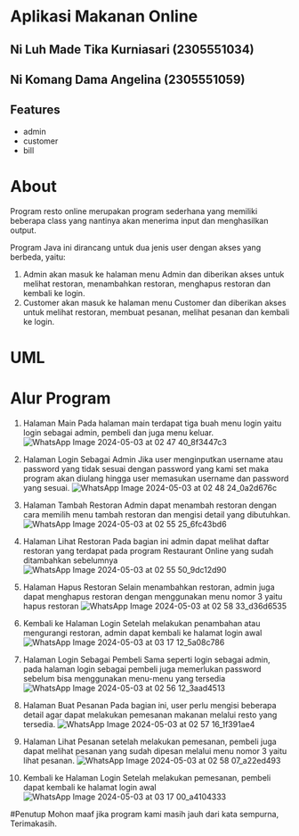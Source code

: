 # Aplikasi Makanan Online

## Ni Luh Made Tika Kurniasari (2305551034)
## Ni Komang Dama Angelina (2305551059)

## Features
- admin
- customer
- bill

# About
Program resto online merupakan program sederhana yang memiliki beberapa class yang nantinya akan menerima input dan menghasilkan output.

Program Java ini dirancang untuk dua jenis user dengan akses yang berbeda, yaitu:
1. Admin akan masuk ke halaman menu Admin dan diberikan akses untuk melihat restoran, menambahkan restoran, menghapus restoran dan kembali ke login.
2. Customer akan masuk ke halaman menu Customer dan diberikan akses untuk melihat restoran, membuat pesanan, melihat pesanan dan kembali ke login.

# UML

# Alur Program
1. Halaman Main
Pada halaman main terdapat tiga buah menu login yaitu login sebagai admin, pembeli dan juga menu keluar.  
![WhatsApp Image 2024-05-03 at 02 47 40_8f3447c3](https://github.com/tikakurnsri/makanan-online-java/assets/147127000/87f0ee60-58f4-4421-bbbf-378bfc746599)

2. Halaman Login Sebagai Admin
Jika user menginputkan username atau password yang tidak sesuai dengan password yang kami set maka program akan diulang hingga user memasukan username dan password yang sesuai.
![WhatsApp Image 2024-05-03 at 02 48 24_0a2d676c](https://github.com/tikakurnsri/makanan-online-java/assets/147127000/7ef412aa-e265-40d2-9f9a-18186c0a4e91)

3. Halaman Tambah Restoran
Admin dapat menambah restoran dengan cara memilih menu tambah restoran dan mengisi detail yang dibutuhkan.
![WhatsApp Image 2024-05-03 at 02 55 25_6fc43bd6](https://github.com/tikakurnsri/makanan-online-java/assets/147127000/7422b6f4-e35d-4be0-a5b3-87e3f21c7d56)

4. Halaman Lihat Restoran
Pada bagian ini admin dapat melihat daftar restoran yang terdapat pada program Restaurant Online yang sudah ditambahkan sebelumnya
![WhatsApp Image 2024-05-03 at 02 55 50_9dc12d90](https://github.com/tikakurnsri/makanan-online-java/assets/147127000/34f8db43-f97a-47cf-83ed-963483f5328c)

5. Halaman Hapus Restoran
Selain menambahkan restoran, admin juga dapat menghapus restoran dengan menggunakan menu nomor 3 yaitu hapus restoran
![WhatsApp Image 2024-05-03 at 02 58 33_d36d6535](https://github.com/tikakurnsri/makanan-online-java/assets/147127000/aed9c5c5-4990-42bb-9cbd-ce936a96415f)

6. Kembali ke Halaman Login 
Setelah melakukan penambahan atau mengurangi restoran, admin dapat kembali ke halamat login awal
![WhatsApp Image 2024-05-03 at 03 17 12_5a08c786](https://github.com/tikakurnsri/makanan-online-java/assets/147127000/6da99bff-906c-4cdc-a727-f661f066f00b)

7. Halaman Login Sebagai Pembeli
Sama seperti login sebagai admin, pada halaman login sebagai pembeli juga memerlukan password sebelum bisa menggunakan menu-menu yang tersedia
![WhatsApp Image 2024-05-03 at 02 56 12_3aad4513](https://github.com/tikakurnsri/makanan-online-java/assets/147127000/a68b750b-24bb-4d73-a1c2-7f5e5050f724)

8. Halaman Buat Pesanan
Pada bagian ini, user perlu mengisi beberapa detail agar dapat melakukan pemesanan makanan melalui resto yang tersedia.
![WhatsApp Image 2024-05-03 at 02 57 16_1f391ae4](https://github.com/tikakurnsri/makanan-online-java/assets/147127000/89eff5cc-315d-47c7-a2e0-adcd038f0c82)

9. Halaman Lihat Pesanan
setelah melakukan pemesanan, pembeli juga dapat melihat pesanan yang sudah dipesan melalui menu nomor 3 yaitu lihat pesanan.
![WhatsApp Image 2024-05-03 at 02 58 07_a22ed493](https://github.com/tikakurnsri/makanan-online-java/assets/147127000/f0563b78-a9de-48e6-8cec-e4f186390594)

10. Kembali ke Halaman Login 
Setelah melakukan pemesanan, pembeli dapat kembali ke halamat login awal
![WhatsApp Image 2024-05-03 at 03 17 00_a4104333](https://github.com/tikakurnsri/makanan-online-java/assets/147127000/f5716613-9a51-4c3d-a80e-21d44c71f23c)

#Penutup
Mohon maaf jika program kami masih jauh dari kata sempurna, Terimakasih. 
